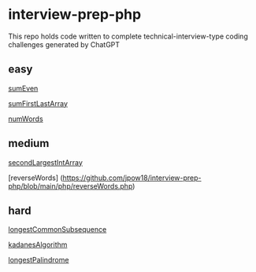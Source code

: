 # interview-prep-php

This repo holds code written to complete technical-interview-type coding challenges generated by ChatGPT

## easy
[sumEven](https://github.com/jpow18/interview-prep-php/blob/main/php/sumEven.php)

[sumFirstLastArray](https://github.com/jpow18/interview-prep-php/blob/main/php/sumFirstLastArray.php)

[numWords](https://github.com/jpow18/interview-prep-php/blob/main/php/numWords.php)
## medium
[secondLargestIntArray](https://github.com/jpow18/interview-prep-php/blob/main/php/secondLargestIntArray.php)

[reverseWords] (https://github.com/jpow18/interview-prep-php/blob/main/php/reverseWords.php)

## hard
[longestCommonSubsequence](https://github.com/jpow18/interview-prep-php/blob/main/php/longestCommonSubsequence.php)

[kadanesAlgorithm](https://github.com/jpow18/interview-prep-php/blob/main/php/kadanesAlgorithm.php)

[longestPalindrome](https://github.com/jpow18/interview-prep-php/blob/main/php/longestPalindrome.php)